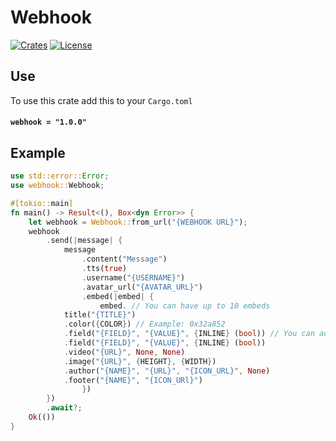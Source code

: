 # Webhook
[![Crates](https://img.shields.io/badge/crates.io-Webhook-brightgreen.svg)](https://crates.io/crates/webhook)
[![License](https://img.shields.io/badge/License-Apache%202.0-blue.svg)](https://opensource.org/licenses/Apache-2.0)

## Use
To use this crate add this to your `Cargo.toml`
#### `webhook = "1.0.0"`

## Example
```rust
use std::error::Error;
use webhook::Webhook;

#[tokio::main]
fn main() -> Result<(), Box<dyn Error>> {
    let webhook = Webhook::from_url("{WEBHOOK URL}");
    webhook
        .send(|message| {
            message
                .content("Message")
                .tts(true)
                .username("{USERNAME}")
                .avatar_url("{AVATAR_URL}")
                .embed(|embed| {
                    embed. // You can have up to 10 embeds
            title("{TITLE}")
            .color({COLOR}) // Example: 0x32a852
            .field("{FIELD}", "{VALUE}", {INLINE} (bool)) // You can add multiple fields
            .field("{FIELD}", "{VALUE}", {INLINE} (bool))
            .video("{URL}", None, None)
            .image("{URL}", {HEIGHT}, {WIDTH})
            .author("{NAME}", "{URL}", "{ICON_URL}", None)
            .footer("{NAME}", "{ICON_URl}")
                })
        })
        .await?;
    Ok(())
}
```
